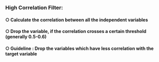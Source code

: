 ### High Correlation Filter:
#### ○ Calculate the correlation between all the independent variables
#### ○ Drop the variable, if the correlation crosses a certain threshold (generally 0.5-0.6)
#### ○ Guideline : Drop the variables which have less correlation with the target variable
